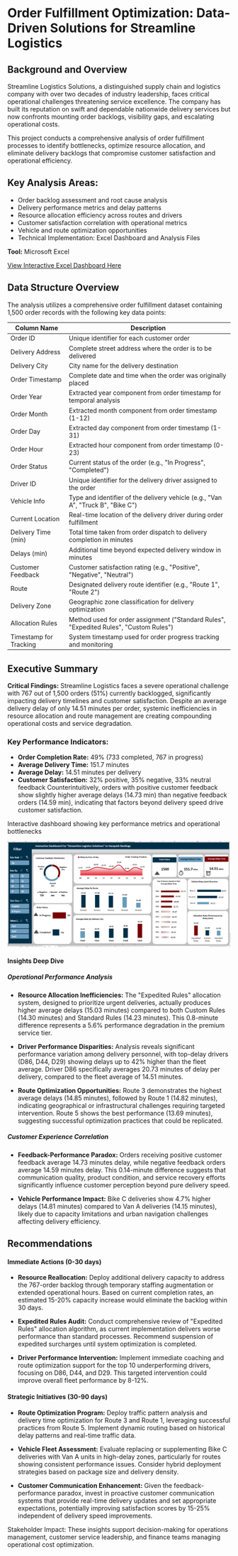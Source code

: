 # Order Fulfillment Optimization: Data-Driven Solutions for Streamline Logistics

## Background and Overview
Streamline Logistics Solutions, a distinguished supply chain and logistics company with over two decades of industry leadership, faces critical operational challenges threatening service excellence. The company has built its reputation on swift and dependable nationwide delivery services but now confronts mounting order backlogs, visibility gaps, and escalating operational costs.

This project conducts a comprehensive analysis of order fulfillment processes to identify bottlenecks, optimize resource allocation, and eliminate delivery backlogs that compromise customer satisfaction and operational efficiency.

## Key Analysis Areas:

- Order backlog assessment and root cause analysis
- Delivery performance metrics and delay patterns
- Resource allocation efficiency across routes and drivers
- Customer satisfaction correlation with operational metrics
- Vehicle and route optimization opportunities
- Technical Implementation: Excel Dashboard and Analysis Files

**Tool:** Microsoft Excel

[View Interactive Excel Dashboard Here](Streamline_Solutions/Streamline_Solutions.xlsx)

## Data Structure Overview
The analysis utilizes a comprehensive order fulfillment dataset containing 1,500 order records with the following key data points:

| Column Name      | Description                                                |
|------------------|------------------------------------------------------------|
| Order ID         | Unique identifier for each customer order |
| Delivery Address | Complete street address where the order is to be delivered |
| Delivery City    | City name for the delivery destination |
| Order Timestamp  | Complete date and time when the order was originally placed |
| Order Year       | Extracted year component from order timestamp for temporal analysis |
| Order Month      | Extracted month component from order timestamp (1-12) |
| Order Day        | Extracted day component from order timestamp (1-31) |
| Order Hour       | Extracted hour component from order timestamp (0-23) |
| Order Status     | Current status of the order (e.g., "In Progress", "Completed") |
| Driver ID        | Unique identifier for the delivery driver assigned to the order |
| Vehicle Info     | Type and identifier of the delivery vehicle (e.g., "Van A", "Truck B", "Bike C") |
| Current Location | Real-time location of the delivery driver during order fulfillment |
| Delivery Time (min) | Total time taken from order dispatch to delivery completion in minutes |
| Delays (min) | Additional time beyond expected delivery window in minutes |
| Customer Feedback | Customer satisfaction rating (e.g., "Positive", "Negative", "Neutral") |
| Route | Designated delivery route identifier (e.g., "Route 1", "Route 2") |
| Delivery Zone | Geographic zone classification for delivery optimization |
| Allocation Rules | Method used for order assignment ("Standard Rules", "Expedited Rules", "Custom Rules") |
| Timestamp for Tracking | System timestamp used for order progress tracking and monitoring |

## Executive Summary
**Critical Findings:** Streamline Logistics faces a severe operational challenge with 767 out of 1,500 orders (51%) currently backlogged, significantly impacting delivery timelines and customer satisfaction. Despite an average delivery delay of only 14.51 minutes per order, systemic inefficiencies in resource allocation and route management are creating compounding operational costs and service degradation.

### Key Performance Indicators:

- **Order Completion Rate:** 49% (733 completed, 767 in progress)
- **Average Delivery Time:** 151.7 minutes
- **Average Delay:** 14.51 minutes per delivery
- **Customer Satisfaction:** 32% positive, 35% negative, 33% neutral feedback
Counterintuitively, orders with positive customer feedback show slightly higher average delays (14.73 min) than negative feedback orders (14.59 min), indicating that factors beyond delivery speed drive customer satisfaction.


Interactive dashboard showing key performance metrics and operational bottlenecks

![StreamlineDashboard](Streamline_dashboard/Streamline_dashboard.png)

#### Insights Deep Dive
##### Operational Performance Analysis
- **Resource Allocation Inefficiencies:** The "Expedited Rules" allocation system, designed to prioritize urgent deliveries, actually produces higher average delays (15.03 minutes) compared to both Custom Rules (14.30 minutes) and Standard Rules (14.23 minutes). This 0.8-minute difference represents a 5.6% performance degradation in the premium service tier.

- **Driver Performance Disparities:** Analysis reveals significant performance variation among delivery personnel, with top-delay drivers (D86, D44, D29) showing delays up to 42% higher than the fleet average. Driver D86 specifically averages 20.73 minutes of delay per delivery, compared to the fleet average of 14.51 minutes.

- **Route Optimization Opportunities:** Route 3 demonstrates the highest average delays (14.85 minutes), followed by Route 1 (14.82 minutes), indicating geographical or infrastructural challenges requiring targeted intervention. Route 5 shows the best performance (13.69 minutes), suggesting successful optimization practices that could be replicated.

##### Customer Experience Correlation
- **Feedback-Performance Paradox:** Orders receiving positive customer feedback average 14.73 minutes delay, while negative feedback orders average 14.59 minutes delay. This 0.14-minute difference suggests that communication quality, product condition, and service recovery efforts significantly influence customer perception beyond pure delivery speed.

- **Vehicle Performance Impact:** Bike C deliveries show 4.7% higher delays (14.81 minutes) compared to Van A deliveries (14.15 minutes), likely due to capacity limitations and urban navigation challenges affecting delivery efficiency.

## Recommendations
#### Immediate Actions (0-30 days)
- **Resource Reallocation:** Deploy additional delivery capacity to address the 767-order backlog through temporary staffing augmentation or extended operational hours. Based on current completion rates, an estimated 15-20% capacity increase would eliminate the backlog within 30 days.

- **Expedited Rules Audit:** Conduct comprehensive review of "Expedited Rules" allocation algorithm, as current implementation delivers worse performance than standard processes. Recommend suspension of expedited surcharges until system optimization is completed.

- **Driver Performance Intervention:** Implement immediate coaching and route optimization support for the top 10 underperforming drivers, focusing on D86, D44, and D29. This targeted intervention could improve overall fleet performance by 8-12%.

#### Strategic Initiatives (30-90 days)
- **Route Optimization Program:** Deploy traffic pattern analysis and delivery time optimization for Route 3 and Route 1, leveraging successful practices from Route 5. Implement dynamic routing based on historical delay patterns and real-time traffic data.

- **Vehicle Fleet Assessment:** Evaluate replacing or supplementing Bike C deliveries with Van A units in high-delay zones, particularly for routes showing consistent performance issues. Consider hybrid deployment strategies based on package size and delivery density.

- **Customer Communication Enhancement:** Given the feedback-performance paradox, invest in proactive customer communication systems that provide real-time delivery updates and set appropriate expectations, potentially improving satisfaction scores by 15-25% independent of delivery speed improvements.


Stakeholder Impact: These insights support decision-making for operations management, customer service leadership, and finance teams managing operational cost optimization.

